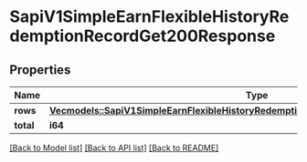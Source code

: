 # SapiV1SimpleEarnFlexibleHistoryRedemptionRecordGet200Response

## Properties

Name | Type | Description | Notes
------------ | ------------- | ------------- | -------------
**rows** | [**Vec<models::SapiV1SimpleEarnFlexibleHistoryRedemptionRecordGet200ResponseRowsInner>**](_sapi_v1_simple_earn_flexible_history_redemptionRecord_get_200_response_rows_inner.md) |  | 
**total** | **i64** |  | 

[[Back to Model list]](../README.md#documentation-for-models) [[Back to API list]](../README.md#documentation-for-api-endpoints) [[Back to README]](../README.md)


